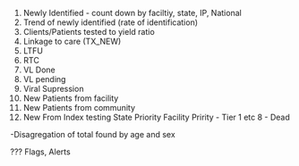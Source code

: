 1. Newly Identified - count down by faciltiy, state, IP, National
2. Trend of newly identified (rate of identification)
3. Clients/Patients tested to yield ratio
4. Linkage to care (TX_NEW)
9. LTFU
10. RTC
11. VL Done
12. VL pending
13. Viral Supression
5. New Patients from facility
6. New Patients from community
7. New From Index testing
State Priority
Facility Pririty - Tier 1 etc
8 - Dead


-Disagregation of total found by age and sex


??? Flags, Alerts

